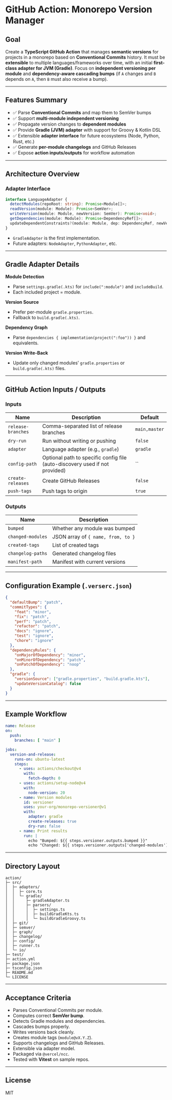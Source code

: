 # GitHub Action: Monorepo Version Manager

## Goal
Create a **TypeScript GitHub Action** that manages **semantic versions** for projects in a monorepo based on **Conventional Commits** history. It must be **extensible** to multiple languages/frameworks over time, with an initial **first-class adapter for JVM (Gradle)**. Focus on **independent versioning per module** and **dependency-aware cascading bumps** (if `A` changes and `B` depends on `A`, then `B` must also receive a bump).

---

## Features Summary

- ✅ Parse **Conventional Commits** and map them to SemVer bumps  
- ✅ Support **multi-module independent versioning**  
- ✅ Propagate version changes to **dependent modules**  
- ✅ Provide **Gradle (JVM) adapter** with support for Groovy & Kotlin DSL  
- ✅ Extensible **adapter interface** for future ecosystems (Node, Python, Rust, etc.)  
- ✅ Generate **per-module changelogs** and GitHub Releases  
- ✅ Expose **action inputs/outputs** for workflow automation

---

## Architecture Overview

### Adapter Interface

```ts
interface LanguageAdapter {
  detectModules(repoRoot: string): Promise<Module[]>;
  readVersion(module: Module): Promise<SemVer>;
  writeVersion(module: Module, newVersion: SemVer): Promise<void>;
  getDependencies(module: Module): Promise<DependencyRef[]>;
  updateDependentConstraints?(module: Module, dep: DependencyRef, newVersion: SemVer): Promise<void>;
}
```

- `GradleAdapter` is the first implementation.
- Future adapters: `NodeAdapter`, `PythonAdapter`, etc.

---

## Gradle Adapter Details

**Module Detection**
- Parse `settings.gradle(.kts)` for `include(":module")` and `includeBuild`.
- Each included project = module.

**Version Source**
- Prefer per-module `gradle.properties`.
- Fallback to `build.gradle(.kts)`.

**Dependency Graph**
- Parse `dependencies { implementation(project(":foo")) }` and equivalents.

**Version Write-Back**
- Update only changed modules’ `gradle.properties` or `build.gradle(.kts)` files.

---

## GitHub Action Inputs / Outputs

### Inputs

| Name | Description | Default |
|------|--------------|----------|
| `release-branches` | Comma-separated list of release branches | `main,master` |
| `dry-run` | Run without writing or pushing | `false` |
| `adapter` | Language adapter (e.g., `gradle`) | `gradle` |
| `config-path` | Optional path to specific config file (auto-discovery used if not provided) | `` |
| `create-releases` | Create GitHub Releases | `false` |
| `push-tags` | Push tags to origin | `true` |

### Outputs

| Name | Description |
|------|--------------|
| `bumped` | Whether any module was bumped |
| `changed-modules` | JSON array of `{ name, from, to }` |
| `created-tags` | List of created tags |
| `changelog-paths` | Generated changelog files |
| `manifest-path` | Manifest with current versions |

---

## Configuration Example (`.verserc.json`)

```json
{
  "defaultBump": "patch",
  "commitTypes": {
    "feat": "minor",
    "fix": "patch",
    "perf": "patch",
    "refactor": "patch",
    "docs": "ignore",
    "test": "ignore",
    "chore": "ignore"
  },
  "dependencyRules": {
    "onMajorOfDependency": "minor",
    "onMinorOfDependency": "patch",
    "onPatchOfDependency": "noop"
  },
  "gradle": {
    "versionSource": ["gradle.properties", "build.gradle.kts"],
    "updateVersionCatalog": false
  }
}
```

---

## Example Workflow

```yaml
name: Release
on:
  push:
    branches: [ "main" ]

jobs:
  version-and-release:
    runs-on: ubuntu-latest
    steps:
      - uses: actions/checkout@v4
        with:
          fetch-depth: 0
      - uses: actions/setup-node@v4
        with:
          node-version: 20
      - name: Version modules
        id: versioner
        uses: your-org/monorepo-versioner@v1
        with:
          adapter: gradle
          create-releases: true
          dry-run: false
      - name: Print results
        run: |
          echo "Bumped: ${{ steps.versioner.outputs.bumped }}"
          echo "Changed: ${{ steps.versioner.outputs['changed-modules'] }}"
```

---

## Directory Layout

```
action/
├─ src/
│  ├─ adapters/
│  │  ├─ core.ts
│  │  └─ gradle/
│  │     ├─ gradleAdapter.ts
│  │     ├─ parsers/
│  │     │  ├─ settings.ts
│  │     │  ├─ buildGradleKts.ts
│  │     │  └─ buildGradleGroovy.ts
│  ├─ git/
│  ├─ semver/
│  ├─ graph/
│  ├─ changelog/
│  ├─ config/
│  ├─ runner.ts
│  └─ io/
├─ test/
├─ action.yml
├─ package.json
├─ tsconfig.json
├─ README.md
└─ LICENSE
```

---

## Acceptance Criteria

- Parses Conventional Commits per module.
- Computes correct **SemVer bump**.
- Detects Gradle modules and dependencies.
- Cascades bumps properly.
- Writes versions back cleanly.
- Creates module tags (`module@vX.Y.Z`).
- Supports changelogs and GitHub Releases.
- Extensible via adapter model.
- Packaged via `@vercel/ncc`.
- Tested with **Vitest** on sample repos.

---

## License
MIT

